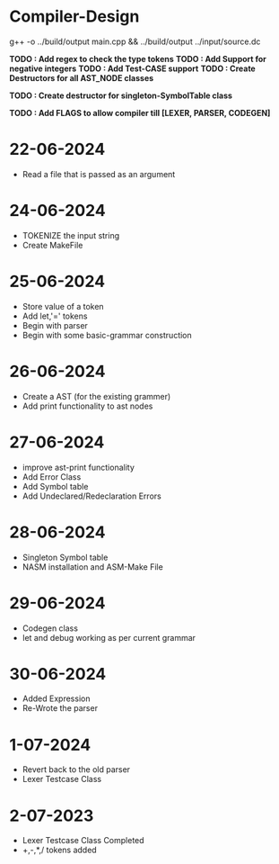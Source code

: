 # Compiler-Design
g++ -o ../build/output main.cpp && ../build/output ../input/source.dc

**TODO : Add regex to check the type tokens**
**TODO : Add Support for negative integers**
**TODO : Add Test-CASE support**
**TODO : Create Destructors for all AST_NODE classes**
<!-- **TODO : Create a Error Class** -->
<!-- **TODO : Get DBG to compile to ASM** -->
**TODO : Create destructor for singleton-SymbolTable class**

**TODO : Add FLAGS to allow compiler till [LEXER, PARSER, CODEGEN]**


# 22-06-2024
- Read a file that is passed as an argument 

# 24-06-2024
- TOKENIZE the input string
- Create MakeFile

# 25-06-2024
- Store value of a token
- Add let,'=' tokens
- Begin with parser
- Begin with some basic-grammar construction

# 26-06-2024
- Create a AST (for the existing grammer)
- Add print functionality to ast nodes

# 27-06-2024
- improve ast-print functionality
- Add Error Class
- Add Symbol table
- Add Undeclared/Redeclaration Errors

# 28-06-2024
- Singleton Symbol table
- NASM installation and ASM-Make File

# 29-06-2024
- Codegen class
- let and debug working as per current grammar

# 30-06-2024
- Added Expression
- Re-Wrote the parser

# 1-07-2024
- Revert back to the old parser
- Lexer Testcase Class


# 2-07-2023
- Lexer Testcase Class Completed
- +,-,*,/ tokens added